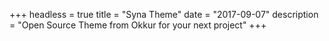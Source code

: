 +++
headless = true
title = "Syna Theme"
date = "2017-09-07"
description = "Open Source Theme from Okkur for your next project"
+++
